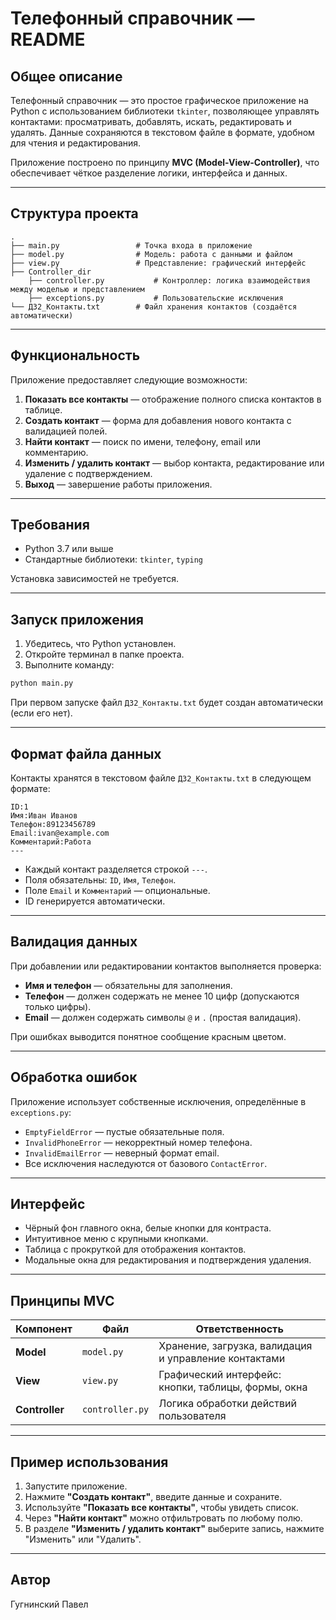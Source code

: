 # Телефонный справочник — README

## Общее описание
Телефонный справочник — это простое графическое приложение на Python с использованием библиотеки `tkinter`, позволяющее управлять контактами: просматривать, добавлять, искать, редактировать и удалять. Данные сохраняются в текстовом файле в формате, удобном для чтения и редактирования.

Приложение построено по принципу **MVC (Model-View-Controller)**, что обеспечивает чёткое разделение логики, интерфейса и данных.

---

## Структура проекта

```
.
├── main.py                 # Точка входа в приложение
├── model.py                # Модель: работа с данными и файлом
├── view.py                 # Представление: графический интерфейс
├── Controller_dir
    ├── controller.py           # Контроллер: логика взаимодействия между моделью и представлением
    ├── exceptions.py           # Пользовательские исключения
└── ДЗ2_Контакты.txt        # Файл хранения контактов (создаётся автоматически)
```

---

## Функциональность

Приложение предоставляет следующие возможности:

1. **Показать все контакты** — отображение полного списка контактов в таблице.
2. **Создать контакт** — форма для добавления нового контакта с валидацией полей.
3. **Найти контакт** — поиск по имени, телефону, email или комментарию.
4. **Изменить / удалить контакт** — выбор контакта, редактирование или удаление с подтверждением.
5. **Выход** — завершение работы приложения.

---

## Требования

- Python 3.7 или выше
- Стандартные библиотеки: `tkinter`, `typing`

Установка зависимостей не требуется.

---

## Запуск приложения

1. Убедитесь, что Python установлен.
2. Откройте терминал в папке проекта.
3. Выполните команду:

```bash
python main.py
```

При первом запуске файл `ДЗ2_Контакты.txt` будет создан автоматически (если его нет).

---

## Формат файла данных

Контакты хранятся в текстовом файле `ДЗ2_Контакты.txt` в следующем формате:

```
ID:1
Имя:Иван Иванов
Телефон:89123456789
Email:ivan@example.com
Комментарий:Работа
---
```

- Каждый контакт разделяется строкой `---`.
- Поля обязательны: `ID`, `Имя`, `Телефон`.
- Поле `Email` и `Комментарий` — опциональные.
- ID генерируется автоматически.

---

## Валидация данных

При добавлении или редактировании контактов выполняется проверка:

- **Имя и телефон** — обязательны для заполнения.
- **Телефон** — должен содержать не менее 10 цифр (допускаются только цифры).
- **Email** — должен содержать символы `@` и `.` (простая валидация).

При ошибках выводится понятное сообщение красным цветом.

---

## Обработка ошибок

Приложение использует собственные исключения, определённые в `exceptions.py`:

- `EmptyFieldError` — пустые обязательные поля.
- `InvalidPhoneError` — некорректный номер телефона.
- `InvalidEmailError` — неверный формат email.
- Все исключения наследуются от базового `ContactError`.

---

## Интерфейс

- Чёрный фон главного окна, белые кнопки для контраста.
- Интуитивное меню с крупными кнопками.
- Таблица с прокруткой для отображения контактов.
- Модальные окна для редактирования и подтверждения удаления.

---

## Принципы MVC

| Компонент     | Файл             | Ответственность |
|--------------|------------------|----------------|
| **Model**    | `model.py`       | Хранение, загрузка, валидация и управление контактами |
| **View**     | `view.py`        | Графический интерфейс: кнопки, таблицы, формы, окна |
| **Controller**| `controller.py`  | Логика обработки действий пользователя |

---

## Пример использования

1. Запустите приложение.
2. Нажмите **"Создать контакт"**, введите данные и сохраните.
3. Используйте **"Показать все контакты"**, чтобы увидеть список.
4. Через **"Найти контакт"** можно отфильтровать по любому полю.
5. В разделе **"Изменить / удалить контакт"** выберите запись, нажмите "Изменить" или "Удалить".

---

## Автор
Гугнинский Павел